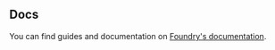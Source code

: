 ## Docs 

You can find guides and documentation on [Foundry's documentation](https://docs.usefoundry.io/tools/utils/Random).